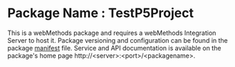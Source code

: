 # Package Name : TestP5Project
This is a webMethods package and requires a webMethods Integration Server to host it. Package versioning and configuration can be found in the package [manifest](./TestP5Project/manifest.v3) file. Service and API documentation is available on the package's home page http://&lt;server&gt;:&lt;port&gt;/&lt;packagename>.